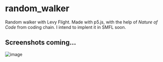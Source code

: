 # random_walker
Random walker with Levy Flight. Made with p5.js, with the help of *Nature of Code* from coding chain. I intend to implent it in SMFL soon.


## Screenshots coming... 
![image](https://user-images.githubusercontent.com/88559642/157555983-bb9dbe01-b8b3-496c-bfc5-0ed46e06f22c.png)
